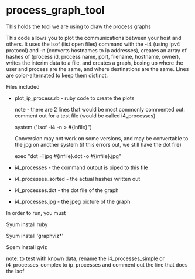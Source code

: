 # process_graph_tool
This holds the tool we are using to draw the process graphs

This code allows you to plot the communications between your host and others.
It uses the lsof (list open files) command with the -i4 (using ipv4 protocol) and -n (converts hostnames to ip addresses),
creates an array of hashes of (process id, process name, port, filename, hostname, owner), 
writes the interim data to a file,
and creates a graph, boxing up where the user and process are the same, and where destinations are the same.
Lines are color-alternated to keep them distinct.

Files included

* plot_ip_process.rb - ruby code to create the plots

  note - there are 2 lines that would be most commonly commented out:
  comment out for a test file (would be called i4_processes)
  
  system ("lsof -i4 -n > #{infile}")

  Conversion may not work on some versions, and may be convertable to the jpg on another system 
  (if this errors out, we still have the dot file)  
  
  exec "dot -Tjpg #{infile}.dot -o #{infile}.jpg"


* i4_processes - the command output is piped to this file
* i4_processes_sorted - the actual hashes written out
* i4_processes.dot - the dot file of the graph
* i4_processes.jpg - the jpeg picture of the graph

In order to run, you must

$yum install ruby 

$yum install 'graphviz*'

$gem install gviz

note: to test with known data, rename the i4_processes_simple or i4_processes_complex to ip_processes and comment out the line that does the lsof
